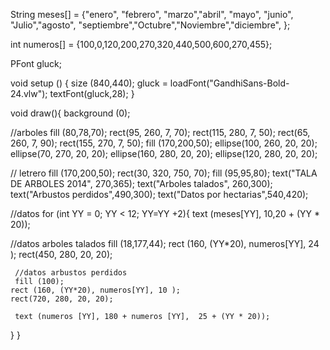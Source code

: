 String meses[] = {"enero", "febrero", "marzo","abril", "mayo", "junio", "Julio","agosto", "septiembre","Octubre","Noviembre","diciembre", };

int numeros[] = {100,0,120,200,270,320,440,500,600,270,455};

PFont gluck;




void setup () {
  size (840,440);
  gluck = loadFont("GandhiSans-Bold-24.vlw");
  textFont(gluck,28);
  }
  
  
void draw(){
  background (0); 
  
  //arboles
  fill (80,78,70);
  rect(95, 260, 7, 70);
  rect(115, 280, 7, 50);
  rect(65, 260, 7, 90);
  rect(155, 270, 7, 50);
  fill (170,200,50);
   ellipse(100, 260, 20, 20);
   ellipse(70, 270, 20, 20);
   ellipse(160, 280, 20, 20);
   ellipse(120, 280, 20, 20);
   
   
   // letrero
  fill (170,200,50);
  rect(30, 320, 750, 70);
  fill (95,95,80);
  text("TALA DE ARBOLES 2014", 270,365);
   text("Arboles talados", 260,300);
   text("Arbustos perdidos",490,300);
   text("Datos por hectarias",540,420);
  
  //datos
  for (int YY = 0; YY < 12; YY=YY +2){
     text (meses[YY], 10,20 + (YY * 20));
   
   //datos arboles talados
     fill (18,177,44);
     rect (160, (YY*20), numeros[YY], 24 );
     rect(450, 280, 20, 20);
    
     //datos arbustos perdidos
     fill (100);
    rect (160, (YY*20), numeros[YY], 10 );
    rect(720, 280, 20, 20);
     
     text (numeros [YY], 180 + numeros [YY],  25 + (YY * 20));
     
  }
}
